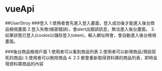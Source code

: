 # vueApi

##UserStroy
###登入
 1.使用者會先進入登入畫面，登入成功後才能進入後台商品檢視畫面
 2.登入失敗(帳密錯誤)，會alert出錯誤訊息，無法進入後台畫面。
 3.如果狀態已登入(cookie以儲存登入token)，輸入網址時會，會自動進入後台檢視畫面。

###後台商品檢視戶面
 1.使用者可以看到商品列表
 2.使用者可以新增商品(預設寫死的商品)
 3.使用者可以刪除商品
 4. 2.3 都會重新取得資料庫的商品列表，即時呈現資料庫商品的內容
